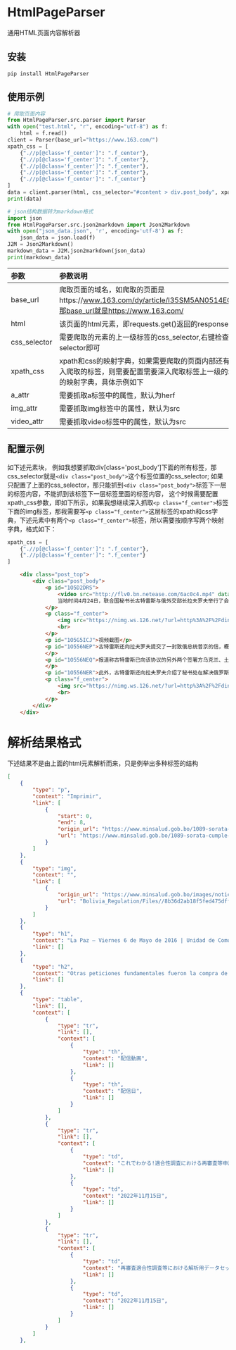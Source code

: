# HtmlPageParser
通用HTML页面内容解析器

## 安装
```shell
pip install HtmlPageParser
```

## 使用示例
```python
# 爬取页面内容
from HtmlPageParser.src.parser import Parser
with open("test.html", "r", encoding="utf-8") as f:
    html = f.read()
client = Parser(base_url="https://www.163.com/")
xpath_css = [
    {".//p[@class='f_center']": ".f_center"},
    {".//p[@class='f_center']": ".f_center"},
    {".//p[@class='f_center']": ".f_center"},
    {".//p[@class='f_center']": ".f_center"},
    {".//p[@class='f_center']": ".f_center"}
]
data = client.parser(html, css_selector="#content > div.post_body", xpath_css=xpath_css)
print(data)

# json结构数据转为markdown格式
import json
from HtmlPageParser.src.json2markdown import Json2Markdown
with open("json_data.json", 'r', encoding='utf-8') as f:
    json_data = json.load(f)
J2M = Json2Markdown()
markdown_data = J2M.json2markdown(json_data)
print(markdown_data)

```


| 参数           |参数说明|
|:-------------|:---|
| base_url     |爬取页面的域名，如爬取的页面是https://www.163.com/dy/article/I35SM5AN0514EGPO.html，那base_url就是https://www.163.com/|
| html         |该页面的html元素，即requests.get()返回的response.text|
| css_selector |需要爬取的元素的上一级标签的css_selector,右键检查选中复制selector即可|
| xpath_css    |xpath和css的映射字典，如果需要爬取的页面内部还有需要继续深入爬取的标签，则需要配置需要深入爬取标签上一级的xpath和css的映射字典，具体示例如下|
| a_attr       |需要抓取a标签中的属性，默认为herf|
| img_attr     |需要抓取img标签中的属性，默认为src|
| video_attr   |需要抓取video标签中的属性，默认为src|


## 配置示例
如下述元素块，
例如我想要抓取div[class='post_body']下面的所有标签，那css_selector就是```<div class="post_body">```这个标签位置的css_selector; 如果只配置了上面的css_selector，那只能抓到```<div class="post_body">```标签下一层的标签内容，不能抓到该标签下一层标签里面的标签内容， 这个时候需要配置xpath_css参数，即如下所示，如果我想继续深入抓取```<p class="f_center">```标签下面的img标签，那我需要写```<p class="f_center">```这层标签的xpath和css字典，下述元素中有两个```<p class="f_center">```标签，所以需要按顺序写两个映射字典，格式如下：
```python
xpath_css = [
    {".//p[@class='f_center']": ".f_center"},
    {".//p[@class='f_center']": ".f_center"}
]
```

```html
    <div class="post_top">
        <div class="post_body">
            <p id="1O5D2DRS">
                <video src="http://flv0.bn.netease.com/6ac0c4.mp4" data-video="http://flv0.bn.netease.com/6ac0c40c71faab9.jpg">
                当地时间4月24日，联合国秘书长古特雷斯与俄外交部长拉夫罗夫举行了会面，双方就乌克兰局势、阿富汗、叙利亚等方面的问题进行了讨论。
            </p>
            <p class="f_center">
                <img src="https://nimg.ws.126.net/?url=http%3A%2F%2Fdingyue.00ne00esc.jpg">
                <br>
            </p>
            <p id="1O5G5ICJ">视频截图</p>
            <p id="1O556NEP">古特雷斯还向拉夫罗夫提交了一封致俄总统普京的信，概述了旨在改进、延长和扩大黑海粮食协议的方向。
            </p>
            <p id="1O556NEQ">报道称古特雷斯已向该协议的另外两个签署方乌克兰、土耳其，发送了类似函件。
            </p>
            <p id="1O556NER">此外，古特雷斯还向拉夫罗夫介绍了秘书处在解决俄罗斯官员签证问题上所做的最新努力。</p>
            <p class="f_center">
                <img src="https://nimg.ws.126.net/?url=http%3A%2F%2Fdingyue.000hp00ajc.jpg">
                <br>
            </p>
        </div>
    </div>
```


# 解析结果格式
下述结果不是由上面的html元素解析而来，只是例举出多种标签的结构
```json
[
    {
        "type": "p",
        "context": "Imprimir",
        "link": [
            {
                "start": 0,
                "end": 8,
                "origin_url": "https://www.minsalud.gob.bo/1089-sorata-cumple-con-la-implementacion-de-la-politica-sanitaria-safci-encaminada-por-el-ministerio-de-salud?tmpl=component&print=1&layout=default",
                "url": "https://www.minsalud.gob.bo/1089-sorata-cumple-con-la-implementacion-de-la-politica-sanitaria-safci-encaminada-por-el-ministerio-de-salud?tmpl=component&print=1&layout=default"
            }
        ]
    },
    {
        "type": "img",
        "context": "",
        "link": [
            {
                "origin_url": "https://www.minsalud.gob.bo/images/noticias16/sorata2.gif",
                "url": "Bolivia_Regulation/Files//8b36d2ab18f5fed475dffa42b7e0bbe7."
            }
        ]
    },
    {
        "type": "h1",
        "context": "La Paz – Viernes 6 de Mayo de 2016 | Unidad de Comunicación",
        "link": []
    },
    {
        "type": "h2",
        "context": "Otras peticiones fundamentales fueron la compra de ambulancias",
        "link": []
    },
    {
        "type": "table",
        "link": [],
        "context": [
            {
                "type": "tr",
                "link": [],
                "context": [
                    {
                        "type": "th",
                        "context": "配信動画",
                        "link": []
                    },
                    {
                        "type": "th",
                        "context": "配信日",
                        "link": []
                    }
                ]
            },
            {
                "type": "tr",
                "link": [],
                "context": [
                    {
                        "type": "td",
                        "context": "これでわかる!適合性調査における再審査等申請から日程調整までの手続き -資料作成のポイント-",
                        "link": []
                    },
                    {
                        "type": "td",
                        "context": "2022年11月15日",
                        "link": []
                    }
                ]
            },
            {
                "type": "tr",
                "link": [],
                "context": [
                    {
                        "type": "td",
                        "context": "再審査適合性調査等における解析用データセットの活用について",
                        "link": []
                    },
                    {
                        "type": "td",
                        "context": "2022年11月15日",
                        "link": []
                    }
                ]
            }
        ]
    },
```

